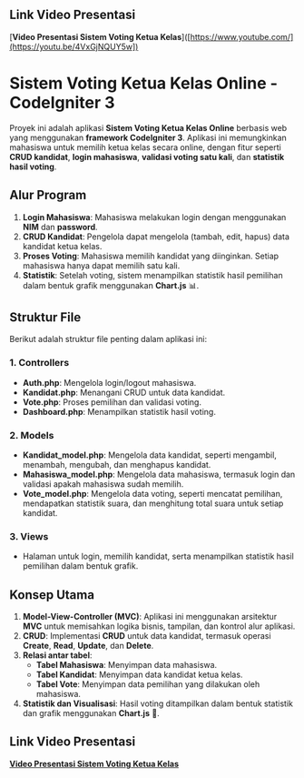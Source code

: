 ## Link Video Presentasi
[**Video Presentasi Sistem Voting Ketua Kelas**]([https://www.youtube.com/](https://youtu.be/4VxGjNQUY5w])

# Sistem Voting Ketua Kelas Online - CodeIgniter 3

Proyek ini adalah aplikasi **Sistem Voting Ketua Kelas Online** berbasis web yang menggunakan **framework CodeIgniter 3**. Aplikasi ini memungkinkan mahasiswa untuk memilih ketua kelas secara online, dengan fitur seperti **CRUD kandidat**, **login mahasiswa**, **validasi voting satu kali**, dan **statistik hasil voting**.

## Alur Program
1. **Login Mahasiswa**: Mahasiswa melakukan login dengan menggunakan **NIM** dan **password**.
2. **CRUD Kandidat**: Pengelola dapat mengelola (tambah, edit, hapus) data kandidat ketua kelas.
3. **Proses Voting**: Mahasiswa memilih kandidat yang diinginkan. Setiap mahasiswa hanya dapat memilih satu kali.
4. **Statistik**: Setelah voting, sistem menampilkan statistik hasil pemilihan dalam bentuk grafik menggunakan **Chart.js** 📊.

## Struktur File
Berikut adalah struktur file penting dalam aplikasi ini:

### 1. **Controllers**
- **Auth.php**: Mengelola login/logout mahasiswa.
- **Kandidat.php**: Menangani CRUD untuk data kandidat.
- **Vote.php**: Proses pemilihan dan validasi voting.
- **Dashboard.php**: Menampilkan statistik hasil voting.

### 2. **Models**
- **Kandidat_model.php**: Mengelola data kandidat, seperti mengambil, menambah, mengubah, dan menghapus kandidat.
- **Mahasiswa_model.php**: Mengelola data mahasiswa, termasuk login dan validasi apakah mahasiswa sudah memilih.
- **Vote_model.php**: Mengelola data voting, seperti mencatat pemilihan, mendapatkan statistik suara, dan menghitung total suara untuk setiap kandidat.

### 3. **Views**
- Halaman untuk login, memilih kandidat, serta menampilkan statistik hasil pemilihan dalam bentuk grafik.

## Konsep Utama
1. **Model-View-Controller (MVC)**: Aplikasi ini menggunakan arsitektur **MVC** untuk memisahkan logika bisnis, tampilan, dan kontrol alur aplikasi.
2. **CRUD**: Implementasi **CRUD** untuk data kandidat, termasuk operasi **Create**, **Read**, **Update**, dan **Delete**.
3. **Relasi antar tabel**: 
   - **Tabel Mahasiswa**: Menyimpan data mahasiswa.
   - **Tabel Kandidat**: Menyimpan data kandidat ketua kelas.
   - **Tabel Vote**: Menyimpan data pemilihan yang dilakukan oleh mahasiswa.
4. **Statistik dan Visualisasi**: Hasil voting ditampilkan dalam bentuk statistik dan grafik menggunakan **Chart.js** 🎨.

## Link Video Presentasi
[**Video Presentasi Sistem Voting Ketua Kelas**](https://www.youtube.com/)

